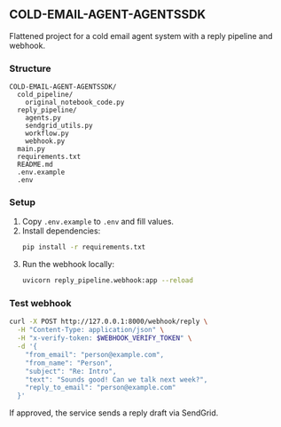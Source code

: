 ## COLD-EMAIL-AGENT-AGENTSSDK
Flattened project for a cold email agent system with a reply pipeline and webhook.

### Structure

```
COLD-EMAIL-AGENT-AGENTSSDK/
  cold_pipeline/
    original_notebook_code.py
  reply_pipeline/
    agents.py
    sendgrid_utils.py
    workflow.py
    webhook.py
  main.py
  requirements.txt
  README.md
  .env.example
  .env
```

### Setup

1. Copy `.env.example` to `.env` and fill values.
2. Install dependencies:
   ```bash
   pip install -r requirements.txt
   ```
3. Run the webhook locally:
   ```bash
   uvicorn reply_pipeline.webhook:app --reload
   ```

### Test webhook

```bash
curl -X POST http://127.0.0.1:8000/webhook/reply \
  -H "Content-Type: application/json" \
  -H "x-verify-token: $WEBHOOK_VERIFY_TOKEN" \
  -d '{
    "from_email": "person@example.com",
    "from_name": "Person",
    "subject": "Re: Intro",
    "text": "Sounds good! Can we talk next week?",
    "reply_to_email": "person@example.com"
  }'
```

If approved, the service sends a reply draft via SendGrid.
